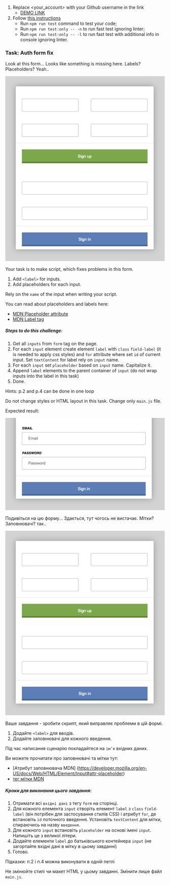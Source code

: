 1. Replace <your_account> with your Github username in the link
    - [DEMO LINK](https://gord-oleg.github.io/js_task_fix_form_DOM/)
2. Follow [this instructions](https://mate-academy.github.io/layout_task-guideline/)
    - Run `npm run test` command to test your code;
    - Run `npm run test:only -- -n` to run fast test ignoring linter;
    - Run `npm run test:only -- -l` to run fast test with additional info in console ignoring linter.

### Task: Auth form fix

Look at this form... Looks like something is missing here. Labels? Placeholders? Yeah..

![Preview](./src/images/preview.png)

Your task is to make script, which fixes problems in this form.
1) Add `<label>` for inputs.
2) Add placeholders for each input.

Rely on the `name` of the input when writing your script.

You can read about placeholders and labels here:
- [MDN Placeholder attribute](https://developer.mozilla.org/en-US/docs/Web/HTML/Element/Input#attr-placeholder)
- [MDN Label tag](https://developer.mozilla.org/en-US/docs/Web/HTML/Element/label)

##### Steps to do this challenge:
1) Get all `inputs` from `form` tag on the page.
2) For each `input` element create element `label` with `class` `field-label` (it is needed to apply css styles) and `for` attribute where set `id` of current input. Set `textContent` for label rely on `input` name.
3) For each `input` set `placeholder` based on `input` name. Capitalize it.
4) Append `label` elements to the parent container of `input` (do not wrap inputs into the label in this task)
5) Done.

Hints: p.2 and p.4 can be done in one loop

Do not change styles or HTML layout in this task. Change only `main.js` file.

Expected result:

![Preview](./src/images/result.png)

Подивіться на цю форму... Здається, тут чогось не вистачає. Мітки? Заповнювачі? так..

![Попередній перегляд](./src/images/preview.png)

Ваше завдання - зробити скрипт, який виправляє проблеми в цій формі.
1) Додайте `<label>` для вводів.
2) Додайте заповнювачі для кожного введення.

Під час написання сценарію покладайтеся на `ім’я` вхідних даних.

Ви можете прочитати про заповнювачі та мітки тут:
- [Атрибут заповнювача MDN] (https://developer.mozilla.org/en-US/docs/Web/HTML/Element/Input#attr-placeholder)
- [тег мітки MDN](https://developer.mozilla.org/en-US/docs/Web/HTML/Element/label)

##### Кроки для виконання цього завдання:
1) Отримати всі `вхідні дані` з тегу `form` на сторінці.
2) Для кожного елемента `input` створіть елемент `label` з `class` `field-label` (він потрібен для застосування стилів CSS) і атрибут `for`, де встановіть `id` поточного введення. Установіть `textContent` для мітки, спираючись на назву `введення`.
3) Для кожного `input` встановіть `placeholder` на основі імені `input`. Напишіть це з великої літери.
4) Додайте елементи `label` до батьківського контейнера `input` (не загортайте вхідні дані в мітку в цьому завданні)
5) Готово.

Підказки: п.2 і п.4 можна виконувати в одній петлі

Не змінюйте стилі чи макет HTML у цьому завданні. Змінити лише файл `main.js`.

